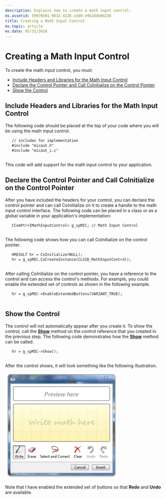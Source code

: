 ```yaml
---
description: Explains how to create a math input control.
ms.assetid: 59976b01-9032-4226-a160-e9b2d4b8b23b
title: Creating a Math Input Control
ms.topic: article
ms.date: 05/31/2018
---
```


# Creating a Math Input Control

To create the math input control, you must:

-   [Include Headers and Libraries for the Math Input Control](#include-headers-and-libraries-for-the-math-input-control)
-   [Declare the Control Pointer and Call CoInitialize on the Control Pointer](#declare-the-control-pointer-and-call-coinitialize-on-the-control-pointer)
-   [Show the Control](#show-the-control)

## Include Headers and Libraries for the Math Input Control

The following code should be placed at the top of your code where you will be using the math input control.


```
   // includes for implementation
   #include "micaut.h"
   #include "micaut_i.c"
   
```



This code will add support for the math input control to your application.

## Declare the Control Pointer and Call CoInitialize on the Control Pointer

After you have included the headers for your control, you can declare the control pointer and can call CoInitialize on it to create a handle to the math input control interface. The following code can be placed in a class or as a global variable in your application's implementation:


```
   CComPtr<IMathInputControl> g_spMIC; // Math Input Control
   
```



The following code shows how you can call CoInitialize on the control pointer.


```
   HRESULT hr = CoInitialize(NULL);
   hr = g_spMIC.CoCreateInstance(CLSID_MathInputControl);
   
```



After calling CoInitialize on the control pointer, you have a reference to the control and can access the control's methods. For example, you could enable the extended set of controls as shown in the following example.


```
   hr = g_spMIC->EnableExtendedButtons(VARIANT_TRUE);
   
```



## Show the Control

The control will not automatically appear after you create it. To show the control, call the [**Show**](/windows/desktop/api/micaut/nf-micaut-imathinputcontrol-show) method on the control reference that you created in the previous step. The following code demonstrates how the [**Show**](/windows/win32/api/peninputpanel/nf-peninputpanel-ipeninputpanel-get_autoshow) method can be called.


```
   hr = g_spMIC->Show();
   
```



After the control shows, it will look something like the following illustration.

![screen shot showing math input control](images/mic.png)

Note that I have enabled the extended set of buttons so that **Redo** and **Undo** are available.

 

 
